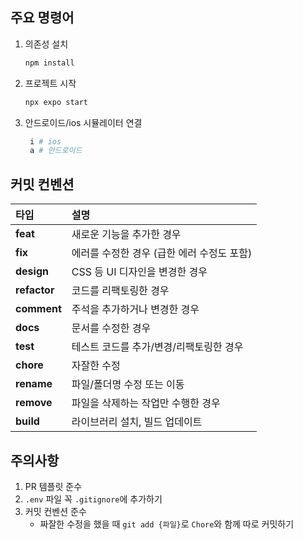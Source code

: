 ## 주요 명령어

1. 의존성 설치

   ```bash
   npm install
   ```

2. 프로젝트 시작

   ```bash
   npx expo start
   ```

3. 안드로이드/ios 시뮬레이터 연결

   ```bash
    i # ios
    a # 안드로이드
   ```

## 커밋 컨벤션

| 타입         | 설명                                       |
| :----------- | :----------------------------------------- |
| **feat**     | 새로운 기능을 추가한 경우                  |
| **fix**      | 에러를 수정한 경우 (급한 에러 수정도 포함) |
| **design**   | CSS 등 UI 디자인을 변경한 경우             |
| **refactor** | 코드를 리팩토링한 경우                     |
| **comment**  | 주석을 추가하거나 변경한 경우              |
| **docs**     | 문서를 수정한 경우                         |
| **test**     | 테스트 코드를 추가/변경/리팩토링한 경우    |
| **chore**    | 자잘한 수정                                |
| **rename**   | 파일/폴더명 수정 또는 이동                 |
| **remove**   | 파일을 삭제하는 작업만 수행한 경우         |
| **build**    | 라이브러리 설치, 빌드 업데이트             |

## 주의사항

1. PR 템플릿 준수
2. `.env` 파일 꼭 `.gitignore`에 추가하기
3. 커밋 컨벤션 준수
   - 짜잘한 수정을 했을 때 `git add {파일}`로 `Chore`와 함께 따로 커밋하기
